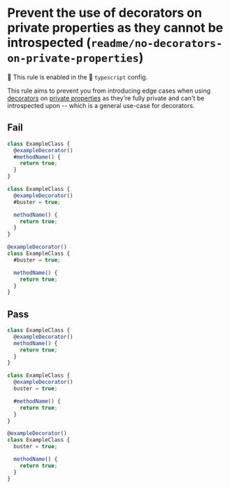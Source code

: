 # Prevent the use of decorators on private properties as they cannot be introspected (`readme/no-decorators-on-private-properties`)

💼 This rule is enabled in the 🧠 `typescript` config.

<!-- end auto-generated rule header -->

This rule aims to prevent you from introducing edge cases when using [decorators](https://www.typescriptlang.org/docs/handbook/decorators.html) on [private properties](https://developer.mozilla.org/en-US/docs/Web/JavaScript/Reference/Classes/Private_properties) as they're fully private and can't be introspected upon -- which is a general use-case for decorators.

## Fail

```ts
class ExampleClass {
  @exampleDecorator()
  #methodName() {
    return true;
  }
}
```

```ts
class ExampleClass {
  @exampleDecorator()
  #buster = true;

  methodName() {
    return true;
  }
}
```

```ts
@exampleDecorator()
class ExampleClass {
  #buster = true;

  methodName() {
    return true;
  }
}
```

## Pass

```ts
class ExampleClass {
  @exampleDecorator()
  methodName() {
    return true;
  }
}
```

```ts
class ExampleClass {
  @exampleDecorator()
  buster = true;

  #methodName() {
    return true;
  }
}
```

```ts
@exampleDecorator()
class ExampleClass {
  buster = true;

  methodName() {
    return true;
  }
}
```
